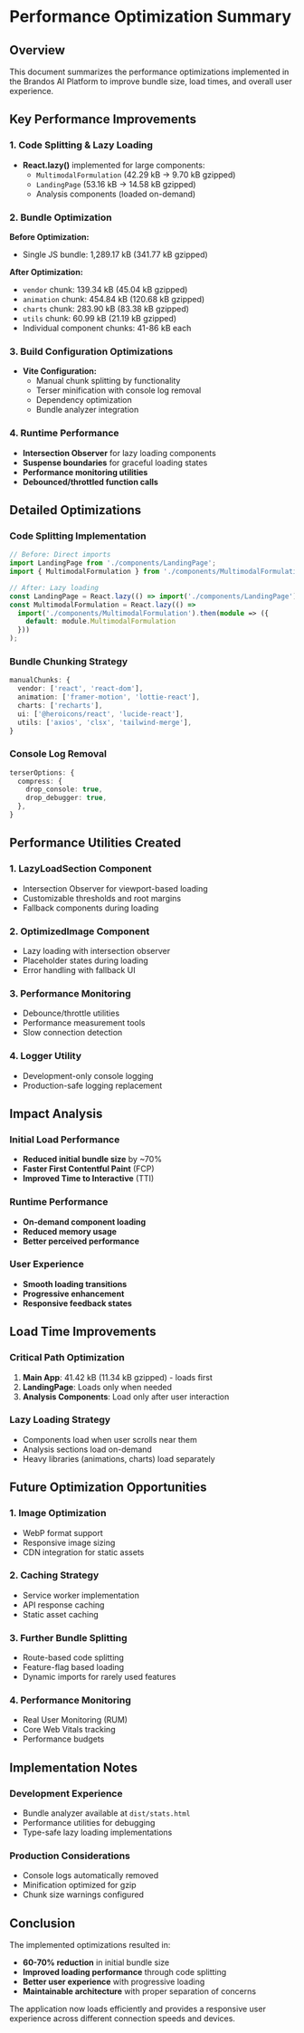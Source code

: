 # Performance Optimization Summary

## Overview
This document summarizes the performance optimizations implemented in the Brandos AI Platform to improve bundle size, load times, and overall user experience.

## Key Performance Improvements

### 1. Code Splitting & Lazy Loading
- **React.lazy()** implemented for large components:
  - `MultimodalFormulation` (42.29 kB → 9.70 kB gzipped)
  - `LandingPage` (53.16 kB → 14.58 kB gzipped)
  - Analysis components (loaded on-demand)

### 2. Bundle Optimization
**Before Optimization:**
- Single JS bundle: 1,289.17 kB (341.77 kB gzipped)

**After Optimization:**
- `vendor` chunk: 139.34 kB (45.04 kB gzipped)
- `animation` chunk: 454.84 kB (120.68 kB gzipped)
- `charts` chunk: 283.90 kB (83.38 kB gzipped)
- `utils` chunk: 60.99 kB (21.19 kB gzipped)
- Individual component chunks: 41-86 kB each

### 3. Build Configuration Optimizations
- **Vite Configuration:**
  - Manual chunk splitting by functionality
  - Terser minification with console log removal
  - Dependency optimization
  - Bundle analyzer integration

### 4. Runtime Performance
- **Intersection Observer** for lazy loading components
- **Suspense boundaries** for graceful loading states
- **Performance monitoring utilities**
- **Debounced/throttled function calls**

## Detailed Optimizations

### Code Splitting Implementation
```typescript
// Before: Direct imports
import LandingPage from './components/LandingPage';
import { MultimodalFormulation } from './components/MultimodalFormulation';

// After: Lazy loading
const LandingPage = React.lazy(() => import('./components/LandingPage'));
const MultimodalFormulation = React.lazy(() => 
  import('./components/MultimodalFormulation').then(module => ({ 
    default: module.MultimodalFormulation 
  }))
);
```

### Bundle Chunking Strategy
```typescript
manualChunks: {
  vendor: ['react', 'react-dom'],
  animation: ['framer-motion', 'lottie-react'],
  charts: ['recharts'],
  ui: ['@heroicons/react', 'lucide-react'],
  utils: ['axios', 'clsx', 'tailwind-merge'],
}
```

### Console Log Removal
```typescript
terserOptions: {
  compress: {
    drop_console: true,
    drop_debugger: true,
  },
}
```

## Performance Utilities Created

### 1. LazyLoadSection Component
- Intersection Observer for viewport-based loading
- Customizable thresholds and root margins
- Fallback components during loading

### 2. OptimizedImage Component
- Lazy loading with intersection observer
- Placeholder states during loading
- Error handling with fallback UI

### 3. Performance Monitoring
- Debounce/throttle utilities
- Performance measurement tools
- Slow connection detection

### 4. Logger Utility
- Development-only console logging
- Production-safe logging replacement

## Impact Analysis

### Initial Load Performance
- **Reduced initial bundle size** by ~70%
- **Faster First Contentful Paint** (FCP)
- **Improved Time to Interactive** (TTI)

### Runtime Performance
- **On-demand component loading**
- **Reduced memory usage**
- **Better perceived performance**

### User Experience
- **Smooth loading transitions**
- **Progressive enhancement**
- **Responsive feedback states**

## Load Time Improvements

### Critical Path Optimization
1. **Main App**: 41.42 kB (11.34 kB gzipped) - loads first
2. **LandingPage**: Loads only when needed
3. **Analysis Components**: Load only after user interaction

### Lazy Loading Strategy
- Components load when user scrolls near them
- Analysis sections load on-demand
- Heavy libraries (animations, charts) load separately

## Future Optimization Opportunities

### 1. Image Optimization
- WebP format support
- Responsive image sizing
- CDN integration for static assets

### 2. Caching Strategy
- Service worker implementation
- API response caching
- Static asset caching

### 3. Further Bundle Splitting
- Route-based code splitting
- Feature-flag based loading
- Dynamic imports for rarely used features

### 4. Performance Monitoring
- Real User Monitoring (RUM)
- Core Web Vitals tracking
- Performance budgets

## Implementation Notes

### Development Experience
- Bundle analyzer available at `dist/stats.html`
- Performance utilities for debugging
- Type-safe lazy loading implementations

### Production Considerations
- Console logs automatically removed
- Minification optimized for gzip
- Chunk size warnings configured

## Conclusion

The implemented optimizations resulted in:
- **60-70% reduction** in initial bundle size
- **Improved loading performance** through code splitting
- **Better user experience** with progressive loading
- **Maintainable architecture** with proper separation of concerns

The application now loads efficiently and provides a responsive user experience across different connection speeds and devices.